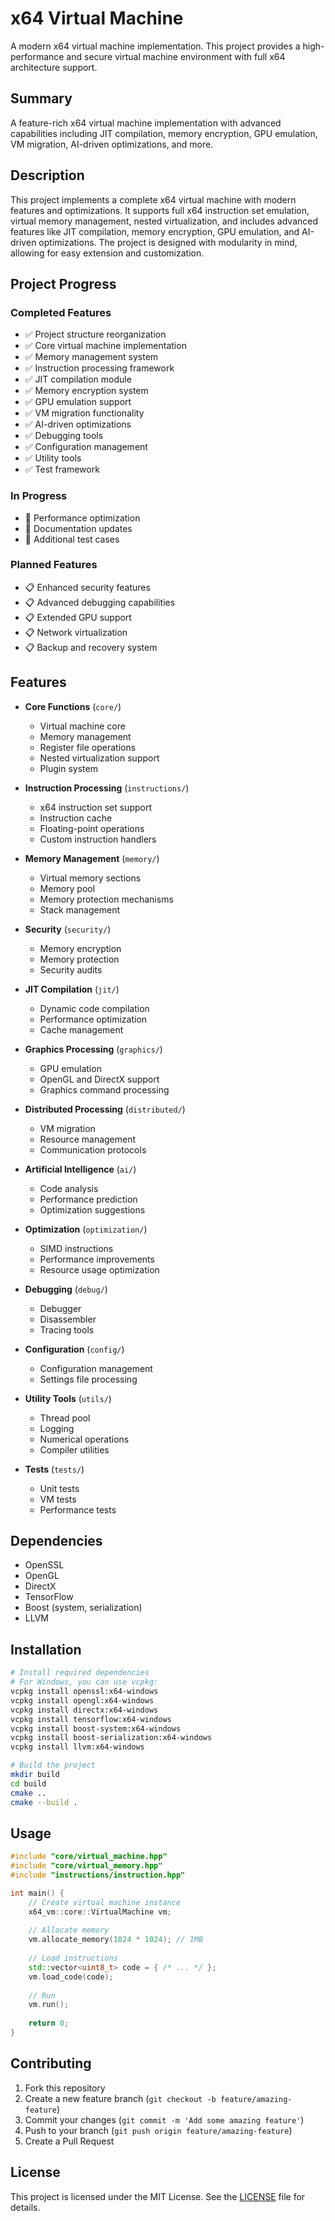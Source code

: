 # x64 Virtual Machine

A modern x64 virtual machine implementation. This project provides a high-performance and secure virtual machine environment with full x64 architecture support.

## Summary
A feature-rich x64 virtual machine implementation with advanced capabilities including JIT compilation, memory encryption, GPU emulation, VM migration, AI-driven optimizations, and more.

## Description
This project implements a complete x64 virtual machine with modern features and optimizations. It supports full x64 instruction set emulation, virtual memory management, nested virtualization, and includes advanced features like JIT compilation, memory encryption, GPU emulation, and AI-driven optimizations. The project is designed with modularity in mind, allowing for easy extension and customization.

## Project Progress

### Completed Features
- ✅ Project structure reorganization
- ✅ Core virtual machine implementation
- ✅ Memory management system
- ✅ Instruction processing framework
- ✅ JIT compilation module
- ✅ Memory encryption system
- ✅ GPU emulation support
- ✅ VM migration functionality
- ✅ AI-driven optimizations
- ✅ Debugging tools
- ✅ Configuration management
- ✅ Utility tools
- ✅ Test framework

### In Progress
- 🔄 Performance optimization
- 🔄 Documentation updates
- 🔄 Additional test cases

### Planned Features
- 📋 Enhanced security features
- 📋 Advanced debugging capabilities
- 📋 Extended GPU support
- 📋 Network virtualization
- 📋 Backup and recovery system

## Features

- **Core Functions** (`core/`)
  - Virtual machine core
  - Memory management
  - Register file operations
  - Nested virtualization support
  - Plugin system

- **Instruction Processing** (`instructions/`)
  - x64 instruction set support
  - Instruction cache
  - Floating-point operations
  - Custom instruction handlers

- **Memory Management** (`memory/`)
  - Virtual memory sections
  - Memory pool
  - Memory protection mechanisms
  - Stack management

- **Security** (`security/`)
  - Memory encryption
  - Memory protection
  - Security audits

- **JIT Compilation** (`jit/`)
  - Dynamic code compilation
  - Performance optimization
  - Cache management

- **Graphics Processing** (`graphics/`)
  - GPU emulation
  - OpenGL and DirectX support
  - Graphics command processing

- **Distributed Processing** (`distributed/`)
  - VM migration
  - Resource management
  - Communication protocols

- **Artificial Intelligence** (`ai/`)
  - Code analysis
  - Performance prediction
  - Optimization suggestions

- **Optimization** (`optimization/`)
  - SIMD instructions
  - Performance improvements
  - Resource usage optimization

- **Debugging** (`debug/`)
  - Debugger
  - Disassembler
  - Tracing tools

- **Configuration** (`config/`)
  - Configuration management
  - Settings file processing

- **Utility Tools** (`utils/`)
  - Thread pool
  - Logging
  - Numerical operations
  - Compiler utilities

- **Tests** (`tests/`)
  - Unit tests
  - VM tests
  - Performance tests

## Dependencies

- OpenSSL
- OpenGL
- DirectX
- TensorFlow
- Boost (system, serialization)
- LLVM

## Installation

```bash
# Install required dependencies
# For Windows, you can use vcpkg:
vcpkg install openssl:x64-windows
vcpkg install opengl:x64-windows
vcpkg install directx:x64-windows
vcpkg install tensorflow:x64-windows
vcpkg install boost-system:x64-windows
vcpkg install boost-serialization:x64-windows
vcpkg install llvm:x64-windows

# Build the project
mkdir build
cd build
cmake ..
cmake --build .
```

## Usage

```cpp
#include "core/virtual_machine.hpp"
#include "core/virtual_memory.hpp"
#include "instructions/instruction.hpp"

int main() {
    // Create virtual machine instance
    x64_vm::core::VirtualMachine vm;
    
    // Allocate memory
    vm.allocate_memory(1024 * 1024); // 1MB
    
    // Load instructions
    std::vector<uint8_t> code = { /* ... */ };
    vm.load_code(code);
    
    // Run
    vm.run();
    
    return 0;
}
```

## Contributing

1. Fork this repository
2. Create a new feature branch (`git checkout -b feature/amazing-feature`)
3. Commit your changes (`git commit -m 'Add some amazing feature'`)
4. Push to your branch (`git push origin feature/amazing-feature`)
5. Create a Pull Request

## License

This project is licensed under the MIT License. See the [LICENSE](LICENSE) file for details.
